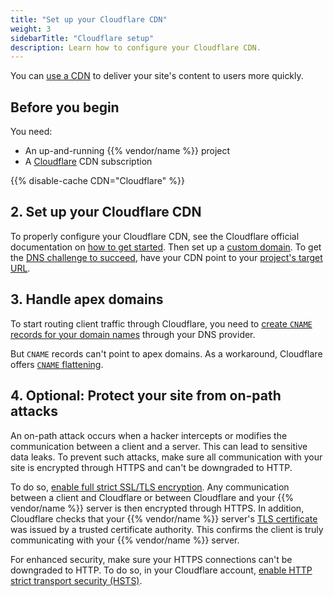 ```yaml
---
title: "Set up your Cloudflare CDN"
weight: 3
sidebarTitle: "Cloudflare setup"
description: Learn how to configure your Cloudflare CDN.
---
```


You can [use a CDN](./_index.md) to deliver your site's content to users more quickly.

## Before you begin

You need:

- An up-and-running {{% vendor/name %}} project
- A [Cloudflare](https://www.cloudflare.com/) CDN subscription

{{% disable-cache CDN="Cloudflare" %}}

## 2. Set up your Cloudflare CDN

To properly configure your Cloudflare CDN,
see the Cloudflare official documentation on [how to get started](https://developers.cloudflare.com/cache/get-started/).
Then set up a [custom domain](../steps/_index.md).
To get the [DNS challenge to succeed](../troubleshoot.md#ownership-verification),
have your CDN point to your [project's target URL](../../domains/steps/_index.md#2-get-the-target-for-your-project).

## 3. Handle apex domains

To start routing client traffic through Cloudflare,
you need to [create `CNAME` records for your domain names](../../domains/steps/dns.md) 
through your DNS provider.

But `CNAME` records can't point to apex domains.
As a workaround, Cloudflare offers [`CNAME` flattening](https://developers.cloudflare.com/dns/additional-options/cname-flattening/).

## 4. Optional: Protect your site from on-path attacks

An on-path attack occurs when a hacker intercepts or modifies the communication between a client and a server.
This can lead to sensitive data leaks.
To prevent such attacks, make sure all communication with your site is encrypted through HTTPS
and can't be downgraded to HTTP.

To do so, [enable full strict SSL/TLS encryption](https://developers.cloudflare.com/ssl/origin-configuration/ssl-modes/full-strict/).
Any communication between a client and Cloudflare
or between Cloudflare and your {{% vendor/name %}} server is then encrypted through HTTPS.
In addition, Cloudflare checks that your {{% vendor/name %}} server's [TLS certificate](/glossary.md#transport-layer-security-tls) 
was issued by a trusted certificate authority.
This confirms the client is truly communicating with your {{% vendor/name %}} server.

For enhanced security, make sure your HTTPS connections can't be downgraded to HTTP.
To do so, in your Cloudflare account,
[enable HTTP strict transport security (HSTS)](https://developers.cloudflare.com/ssl/edge-certificates/additional-options/http-strict-transport-security/).
